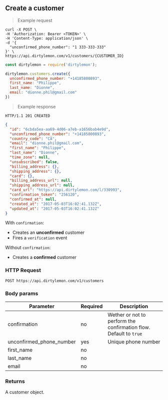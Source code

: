## Create a customer

> Example request

```shell
curl -X POST \
-H 'Authorization: Bearer <TOKEN>' \
-H 'Content-Type: application/json' \
-d '{
  "unconfirmed_phone_number": "1 333-333-333"
}' \
https://api.dirtylemon.com/v1/customers/{CUSTOMER_ID}
```

```javascript
const dirtylemon = require('dirtylemon');

dirtylemon.customers.create({
  unconfirmed_phone_number: "+14185800893",
  first_name: "Philippe",
  last_name: "Dionne",
  email: "dionne.phil@gmail.com"
})
```

> Example response

```http
HTTP/1.1 201 CREATED
```

```json
{
  "id": "6cbda5ea-aa69-4d06-a7eb-a1656bab4e9d",
  "unconfirmed_phone_number": "+14185800893",
  "country_code": "CA",
  "email": "dionne.phil@gmail.com",
  "first_name": "Philippe",
  "last_name": "Dionne",
  "time_zone": null,
  "unsubscribed": false,
  "billing_address": {},
  "shipping_address": {},
  "card": {},
  "billing_address_url": null,
  "shipping_address_url": null,
  "card_url": "https://api.dirtylemon.com/l/330993",
  "confirmation_token": "256120",
  "confirmed_at": null,
  "created_at": "2017-05-03T16:02:41.132Z",
  "updated_at": "2017-05-03T16:02:41.132Z"
}
```

With `confirmation`:

  - Creates an __unconfirmed__ customer
  - Fires a `verification` event

Without `confirmation`:

  - Creates a __confirmed__ customer


### HTTP Request

`POST https://api.dirtylemon.com/v1/customers`

### Body params

| Parameter | Required | Description |
| --------- | -------- | ------------|
| confirmation | no | Wether or not to perform the confirmation flow. Default to `true` |
| unconfirmed_phone_number | yes | Unique phone number |
| first_name | no |  |
| last_name | no |  |
| email | no |  |

### Returns

A customer object.
